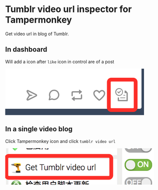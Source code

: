 # Tumblr video url inspector for Tampermonkey

Get video url in blog of Tumblr.

## In dashboard

Will add a icon after `like` icon in control are of a post

![](icon_in_dashboard.png)

## In a single video blog

Click Tampermonkey icon and click `tumblr video url`

![](single_video_blog.png)
